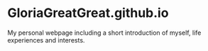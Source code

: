 # GloriaGreatGreat.github.io

My personal webpage including a short introduction of myself, life experiences and interests.
